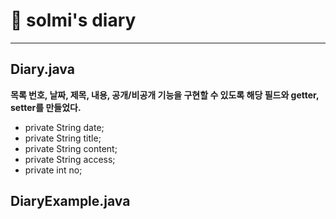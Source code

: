# 📒 solmi's diary


---

## Diary.java
**목록 번호, 날짜, 제목, 내용, 공개/비공개 기능을 구현할 수 있도록 해당 필드와 getter, setter를 만들었다.**
-   private String date;
-   private String title;
-   private String content;
-   private String access;
-   private int no;

## DiaryExample.java
    
